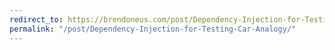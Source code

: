 ```yaml
---
redirect_to: https://brendoneus.com/post/Dependency-Injection-for-Testing-Car-Analogy/
permalink: "/post/Dependency-Injection-for-Testing-Car-Analogy/"
---
```

